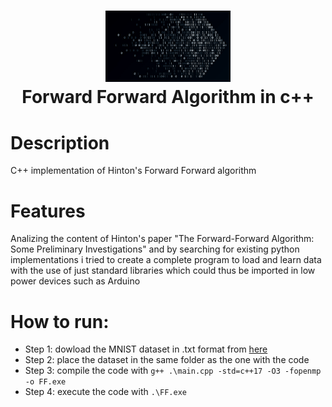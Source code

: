 <div align="center">
      <h1> <img src="https://github.com/RiccardoBravin/Forward-Forward-alg/blob/main/Imgs/binary_arrow_bw_adj.png" width="200px"><br/>Forward Forward Algorithm in c++</h1>
     </div>


# Description
C++ implementation of Hinton's Forward Forward algorithm

# Features
Analizing the content of Hinton's paper "The Forward-Forward Algorithm: Some Preliminary Investigations" and by searching for existing python implementations i tried to create a complete program to load and learn data with the use of just standard libraries which could thus be imported in low power devices such as Arduino 

# How to run:
- Step 1: dowload the MNIST dataset in .txt format from [here](https://github.com/halimb/MNIST-txt)
- Step 2: place the dataset in the same folder as the one with the code
- Step 3: compile the code with  ```g++ .\main.cpp -std=c++17 -O3 -fopenmp -o FF.exe``` 
- Step 4: execute the code with ```.\FF.exe```
      
<!-- </> with 💛 by readMD (https://readmd.itsvg.in) -->
    
